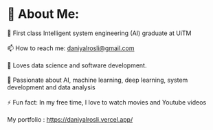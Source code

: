 # 💫 About Me:
🌱 First class Intelligent system engineering (AI) graduate at UiTM<br><br>📫 How to reach me: daniyalrosli@gmail.com<br><br>💬 Loves data science and software development. <br><br>🔭 Passionate about AI, machine learning, deep learning, system development and data analysis<br><br>⚡ Fun fact: In my free time, I love to watch movies and Youtube videos<be><br><br> My portfolio : https://daniyalrosli.vercel.app/




